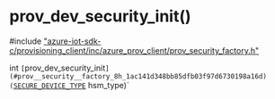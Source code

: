 # prov_dev_security_init()

\#include ["azure-iot-sdk-c/provisioning_client/inc/azure_prov_client/prov_security_factory.h"](../iot-c-ref-prov-security-factory-h.md)  

int `[`prov_dev_security_init`](#prov__security__factory_8h_1ac141d348bb85dfb03f97d6730198a16d)(`[`SECURE_DEVICE_TYPE`](#prov__security__factory_8h_1ac9a874828d8329a97691c34f2e8ffded) hsm_type)`

